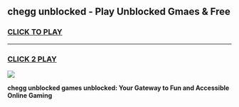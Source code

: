 
## chegg unblocked - Play Unblocked Gmaes & Free
<h3>
<a href="https://news.freeplayer.one?title=chegg_unblocked&ref=16F">CLICK TO PLAY</a></h3>
<hr>

<h3>
<a href="https://news.freeplayer.one?title=chegg_unblocked&ref=16F">CLICK 2 PLAY</a>
  
</h3>

<a href="https://news.freeplayer.one?title=chegg_unblocked&ref=16F/"><img src="https://clearcache.store/games.png"></a>


**chegg unblocked games unblocked: Your Gateway to Fun and Accessible Online Gaming**
